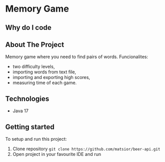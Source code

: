 # Memory Game

## Why do I code

## About The Project
Memory game where you need to find pairs of words. 
Funcionalites:
- two difficulty levels,
- importing words from text file,
- importing and exporting high scores,
- measuring time of each game.

## Technologies
* Java 17

## Getting started
To setup and run this project:
1. Clone repository `git clone https://github.com/matsior/beer-api.git`
2. Open project in your favourite IDE and run
